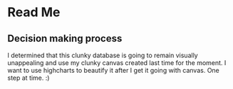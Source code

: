 # Read Me

## Decision making process

I determined that this clunky database is going to remain visually unappealing and use my clunky canvas created last time for the moment. I want to use highcharts to beautify it after I get it going with canvas. One step at time. :)